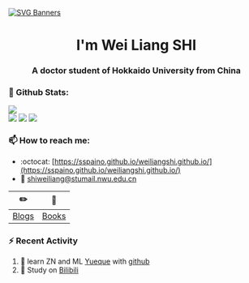 [![SVG Banners](https://svg-banners.vercel.app/api?type=origin&text1=Welcom💖&width=1000&height=400)](https://github.com/Akshay090/svg-banners)

<h1 align="center">I'm Wei Liang SHI</h1>
<h3 align="center">A doctor student of Hokkaido University from China</h3>

### 🌈 Github Stats:
<a href="https://count.getloli.com"><img align="center" src="https://count.getloli.com/get/@sspaino?theme=rule34"></a><br>
<img src = "https://github-readme-stats.vercel.app/api?username=sspaino&bg_color=30,e96443,904e95&title_color=fff&text_color=fff">
<img src = "http://github-readme-streak-stats.herokuapp.com?user=sspaino&theme=dracula">
<img src = "https://github-profile-summary-cards.vercel.app/api/cards/profile-details?username=sspaino&theme=monokai">

### 📫 How to reach me:
- :octocat: [https://sspaino.github.io/weiliangshi.github.io/](https://sspaino.github.io/weiliangshi.github.io/)
- :email: [shiweiliang@stumail.nwu.edu.cn](shiweiliang@stumail.nwu.edu.cn)


| :pencil2: | :book:  |
| --- | --- |
| [Blogs](https://sspaino.github.io/weiliangshi.github.io/) | [Books](https://sspaino.github.io/weiliangshi.github.io/) |

### ⚡ Recent Activity
<!--START_SECTION:activity-->
1. 🍭 learn ZN and ML [Yueque](https://sspaino.github.io/weiliangshi.github.io/) with [github](https://sspaino.github.io/weiliangshi.github.io/)
2. 🍹 Study on [Bilibili](https://sspaino.github.io/weiliangshi.github.io/)
<!--END_SECTION:activity-->

<!--
**xihuanxiaorang/xihuanxiaorang** is a ✨ _special_ ✨ repository because its `README.md` (this file) appears on your GitHub profile.

Here are some ideas to get you started:

- 🔭 I’m currently working on ...
- 🌱 I’m currently learning ...
- 👯 I’m looking to collaborate on ...
- 🤔 I’m looking for help with ...
- 💬 Ask me about ...
- 📫 How to reach me: ...
- 😄 Pronouns: ...
- ⚡ Fun fact: ...
-->
